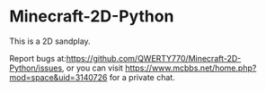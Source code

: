 # Minecraft-2D-Python
This is a 2D sandplay. 

Report bugs at:https://github.com/QWERTY770/Minecraft-2D-Python/issues, or you can visit https://www.mcbbs.net/home.php?mod=space&uid=3140726 for a private chat.
